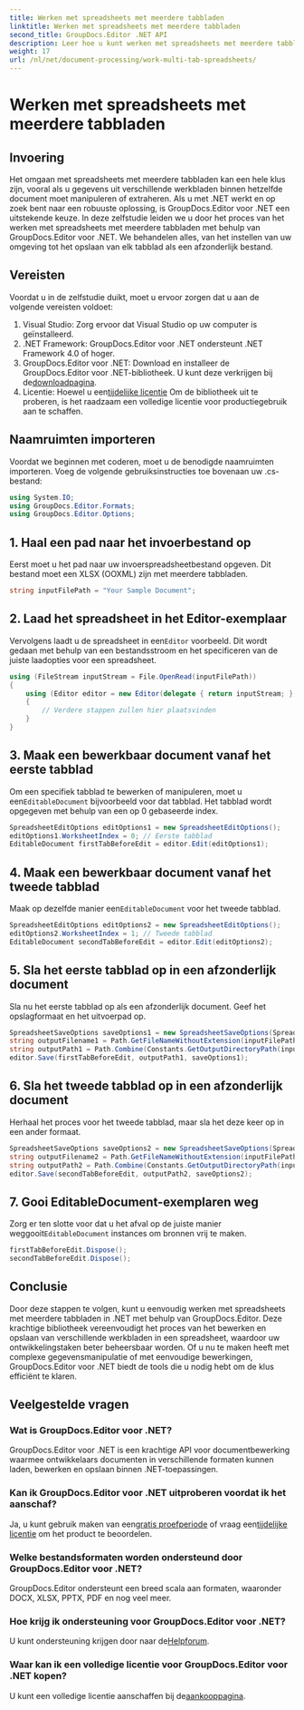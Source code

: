 ```yaml
---
title: Werken met spreadsheets met meerdere tabbladen
linktitle: Werken met spreadsheets met meerdere tabbladen
second_title: GroupDocs.Editor .NET API
description: Leer hoe u kunt werken met spreadsheets met meerdere tabbladen in .NET met behulp van GroupDocs.Editor. Inclusief stapsgewijze handleiding, codevoorbeelden en best practices.
weight: 17
url: /nl/net/document-processing/work-multi-tab-spreadsheets/
---
```


# Werken met spreadsheets met meerdere tabbladen

## Invoering
Het omgaan met spreadsheets met meerdere tabbladen kan een hele klus zijn, vooral als u gegevens uit verschillende werkbladen binnen hetzelfde document moet manipuleren of extraheren. Als u met .NET werkt en op zoek bent naar een robuuste oplossing, is GroupDocs.Editor voor .NET een uitstekende keuze. In deze zelfstudie leiden we u door het proces van het werken met spreadsheets met meerdere tabbladen met behulp van GroupDocs.Editor voor .NET. We behandelen alles, van het instellen van uw omgeving tot het opslaan van elk tabblad als een afzonderlijk bestand.
## Vereisten
Voordat u in de zelfstudie duikt, moet u ervoor zorgen dat u aan de volgende vereisten voldoet:
1. Visual Studio: Zorg ervoor dat Visual Studio op uw computer is geïnstalleerd.
2. .NET Framework: GroupDocs.Editor voor .NET ondersteunt .NET Framework 4.0 of hoger.
3. GroupDocs.Editor voor .NET: Download en installeer de GroupDocs.Editor voor .NET-bibliotheek. U kunt deze verkrijgen bij de[downloadpagina](https://releases.groupdocs.com/editor/net/).
4.  Licentie: Hoewel u een[tijdelijke licentie](https://purchase.groupdocs.com/temporary-license/) Om de bibliotheek uit te proberen, is het raadzaam een volledige licentie voor productiegebruik aan te schaffen.
## Naamruimten importeren
Voordat we beginnen met coderen, moet u de benodigde naamruimten importeren. Voeg de volgende gebruiksinstructies toe bovenaan uw .cs-bestand:
```csharp
using System.IO;
using GroupDocs.Editor.Formats;
using GroupDocs.Editor.Options;
```
## 1. Haal een pad naar het invoerbestand op
Eerst moet u het pad naar uw invoerspreadsheetbestand opgeven. Dit bestand moet een XLSX (OOXML) zijn met meerdere tabbladen.
```csharp
string inputFilePath = "Your Sample Document";
```
## 2. Laad het spreadsheet in het Editor-exemplaar
 Vervolgens laadt u de spreadsheet in een`Editor` voorbeeld. Dit wordt gedaan met behulp van een bestandsstroom en het specificeren van de juiste laadopties voor een spreadsheet.
```csharp
using (FileStream inputStream = File.OpenRead(inputFilePath))
{
    using (Editor editor = new Editor(delegate { return inputStream; }, delegate { return new SpreadsheetLoadOptions(); }))
    {
        // Verdere stappen zullen hier plaatsvinden
    }
}
```
## 3. Maak een bewerkbaar document vanaf het eerste tabblad
 Om een specifiek tabblad te bewerken of manipuleren, moet u een`EditableDocument` bijvoorbeeld voor dat tabblad. Het tabblad wordt opgegeven met behulp van een op 0 gebaseerde index.
```csharp
SpreadsheetEditOptions editOptions1 = new SpreadsheetEditOptions();
editOptions1.WorksheetIndex = 0; // Eerste tabblad
EditableDocument firstTabBeforeEdit = editor.Edit(editOptions1);
```
## 4. Maak een bewerkbaar document vanaf het tweede tabblad
 Maak op dezelfde manier een`EditableDocument` voor het tweede tabblad.
```csharp
SpreadsheetEditOptions editOptions2 = new SpreadsheetEditOptions();
editOptions2.WorksheetIndex = 1; // Tweede tabblad
EditableDocument secondTabBeforeEdit = editor.Edit(editOptions2);
```
## 5. Sla het eerste tabblad op in een afzonderlijk document
Sla nu het eerste tabblad op als een afzonderlijk document. Geef het opslagformaat en het uitvoerpad op.
```csharp
SpreadsheetSaveOptions saveOptions1 = new SpreadsheetSaveOptions(SpreadsheetFormats.Xlsm);
string outputFilename1 = Path.GetFileNameWithoutExtension(inputFilePath) + "_tab1.xlsm";
string outputPath1 = Path.Combine(Constants.GetOutputDirectoryPath(inputFilePath), outputFilename1);
editor.Save(firstTabBeforeEdit, outputPath1, saveOptions1);
```
## 6. Sla het tweede tabblad op in een afzonderlijk document
Herhaal het proces voor het tweede tabblad, maar sla het deze keer op in een ander formaat.
```csharp
SpreadsheetSaveOptions saveOptions2 = new SpreadsheetSaveOptions(SpreadsheetFormats.Xlsb);
string outputFilename2 = Path.GetFileNameWithoutExtension(inputFilePath) + "_tab2.xlsb";
string outputPath2 = Path.Combine(Constants.GetOutputDirectoryPath(inputFilePath), outputFilename2);
editor.Save(secondTabBeforeEdit, outputPath2, saveOptions2);
```
## 7. Gooi EditableDocument-exemplaren weg
 Zorg er ten slotte voor dat u het afval op de juiste manier weggooit`EditableDocument` instances om bronnen vrij te maken.
```csharp
firstTabBeforeEdit.Dispose();
secondTabBeforeEdit.Dispose();
```

## Conclusie
Door deze stappen te volgen, kunt u eenvoudig werken met spreadsheets met meerdere tabbladen in .NET met behulp van GroupDocs.Editor. Deze krachtige bibliotheek vereenvoudigt het proces van het bewerken en opslaan van verschillende werkbladen in een spreadsheet, waardoor uw ontwikkelingstaken beter beheersbaar worden. Of u nu te maken heeft met complexe gegevensmanipulatie of met eenvoudige bewerkingen, GroupDocs.Editor voor .NET biedt de tools die u nodig hebt om de klus efficiënt te klaren.
## Veelgestelde vragen
### Wat is GroupDocs.Editor voor .NET?
GroupDocs.Editor voor .NET is een krachtige API voor documentbewerking waarmee ontwikkelaars documenten in verschillende formaten kunnen laden, bewerken en opslaan binnen .NET-toepassingen.
### Kan ik GroupDocs.Editor voor .NET uitproberen voordat ik het aanschaf?
 Ja, u kunt gebruik maken van een[gratis proefperiode](https://releases.groupdocs.com/) of vraag een[tijdelijke licentie](https://purchase.groupdocs.com/temporary-license/) om het product te beoordelen.
### Welke bestandsformaten worden ondersteund door GroupDocs.Editor voor .NET?
GroupDocs.Editor ondersteunt een breed scala aan formaten, waaronder DOCX, XLSX, PPTX, PDF en nog veel meer.
### Hoe krijg ik ondersteuning voor GroupDocs.Editor voor .NET?
 U kunt ondersteuning krijgen door naar de[Helpforum](https://forum.groupdocs.com/c/editor/20).
### Waar kan ik een volledige licentie voor GroupDocs.Editor voor .NET kopen?
 U kunt een volledige licentie aanschaffen bij de[aankooppagina](https://purchase.groupdocs.com/buy).